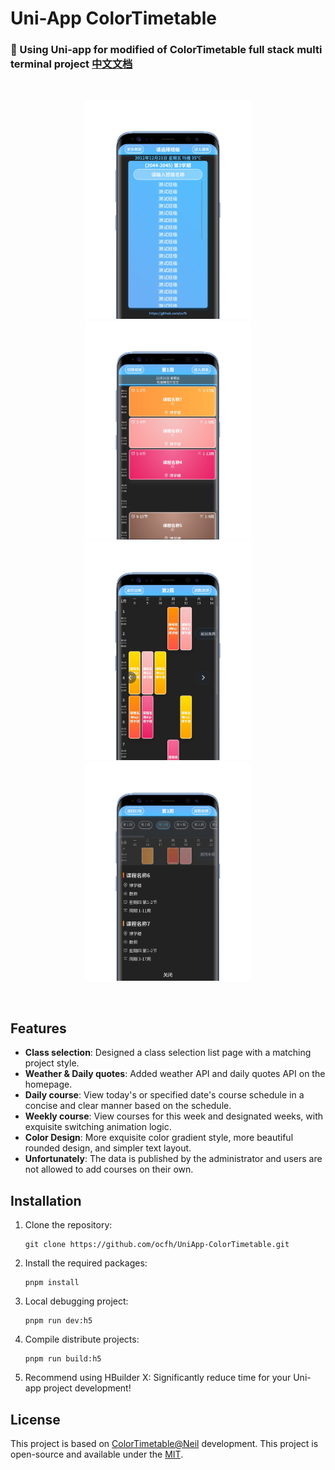 # Uni-App ColorTimetable
### 📅 Using Uni-app for modified of ColorTimetable full stack multi terminal project [中文文档](https://github.com/ocfh/UniApp-ColorTimetable/blob/main/README.md)
<br>
<p align='center'>
  <img src="screenshot/1.png" height="350"></img>
  <img src="screenshot/2.png" height="350"></img>
  <img src="screenshot/3.png" height="350"></img>
  <img src="screenshot/4.png" height="350"></img>
</p>
<br>

## Features

- **Class selection**: Designed a class selection list page with a matching project style.
- **Weather & Daily quotes**: Added weather API and daily quotes API on the homepage.
- **Daily course**: View today's or specified date's course schedule in a concise and clear manner based on the schedule.
- **Weekly course**: View courses for this week and designated weeks, with exquisite switching animation logic.
- **Color Design**: More exquisite color gradient style, more beautiful rounded design, and simpler text layout.
- **Unfortunately**: The data is published by the administrator and users are not allowed to add courses on their own.

## Installation

1. Clone the repository:
   ```
   git clone https://github.com/ocfh/UniApp-ColorTimetable.git
   ```
2. Install the required packages:
   ```
   pnpm install
   ```
3. Local debugging project:
   ```
   pnpm run dev:h5
   ```
4. Compile distribute projects:
   ```
   pnpm run build:h5
   ```
5. Recommend using HBuilder X:
Significantly reduce time for your Uni-app project development!

## License
This project is based on [ColorTimetable@Neil](https://github.com/zguolee/ColorTimetable) development.
This project is open-source and available under the [MIT](https://github.com/ocfh/UniApp-ColorTimetable/blob/main/LICENSE).
